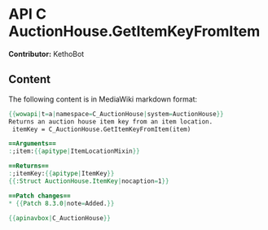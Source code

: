 # API C AuctionHouse.GetItemKeyFromItem

**Contributor:** KethoBot

## Content

The following content is in MediaWiki markdown format:

```mediawiki
{{wowapi|t=a|namespace=C_AuctionHouse|system=AuctionHouse}}
Returns an auction house item key from an item location.
 itemKey = C_AuctionHouse.GetItemKeyFromItem(item)

==Arguments==
:;item:{{apitype|ItemLocationMixin}}

==Returns==
:;itemKey:{{apitype|ItemKey}}
{{:Struct AuctionHouse.ItemKey|nocaption=1}}

==Patch changes==
* {{Patch 8.3.0|note=Added.}}

{{apinavbox|C_AuctionHouse}}
```